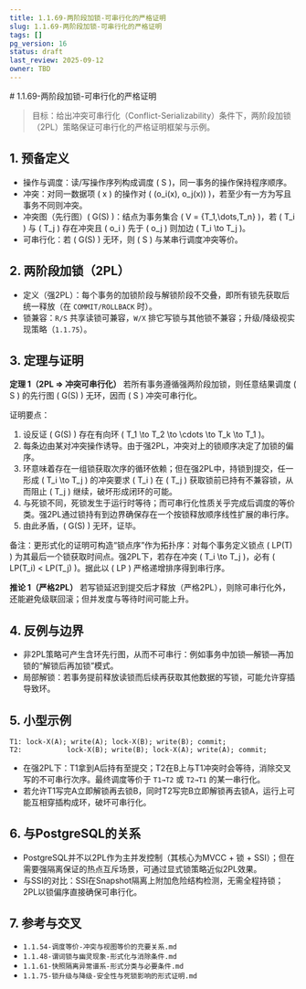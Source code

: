 ```yaml
---
title: 1.1.69-两阶段加锁-可串行化的严格证明
slug: 1.1.69-两阶段加锁-可串行化的严格证明
tags: []
pg_version: 16
status: draft
last_review: 2025-09-12
owner: TBD
---
```


﻿# 1.1.69-两阶段加锁-可串行化的严格证明

> 目标：给出冲突可串行化（Conflict-Serializability）条件下，两阶段加锁（2PL）策略保证可串行化的严格证明框架与示例。

## 1. 预备定义

- 操作与调度：读/写操作序列构成调度 \( S \)，同一事务的操作保持程序顺序。
- 冲突：对同一数据项 \( x \) 的操作对 \( (o_i(x), o_j(x)) \)，若至少有一方为写且事务不同则冲突。
- 冲突图（先行图）\( G(S) \)：结点为事务集合 \( V = \{T_1,\dots,T_n\} \)，若 \( T_i \) 与 \( T_j \) 存在冲突且 \( o_i \) 先于 \( o_j \) 则加边 \( T_i \to T_j \)。
- 可串行化：若 \( G(S) \) 无环，则 \( S \) 与某串行调度冲突等价。

## 2. 两阶段加锁（2PL）

- 定义（强2PL）：每个事务的加锁阶段与解锁阶段不交叠，即所有锁先获取后统一释放（在 `COMMIT/ROLLBACK` 时）。
- 锁兼容：`R/S` 共享读锁可兼容，`W/X` 排它写锁与其他锁不兼容；升级/降级视实现策略（`1.1.75`）。

## 3. 定理与证明

**定理 1（2PL ⇒ 冲突可串行化）**
若所有事务遵循强两阶段加锁，则任意结果调度 \( S \) 的先行图 \( G(S) \) 无环，因而 \( S \) 冲突可串行化。

证明要点：

1) 设反证 \( G(S) \) 存在有向环 \( T_1 \to T_2 \to \cdots \to T_k \to T_1 \)。
2) 每条边由某对冲突操作诱导。由于强2PL，冲突对上的锁顺序决定了加锁的偏序。
3) 环意味着存在一组锁获取次序的循环依赖；但在强2PL中，持锁到提交，任一形成 \( T_i \to T_j \) 的冲突要求 \( T_i \) 在 \( T_j \) 获取锁前已持有不兼容锁，从而阻止 \( T_j \) 继续，破坏形成闭环的可能。
4) 与死锁不同，死锁发生于运行时等待；而可串行化性质关乎完成后调度的等价类。强2PL通过锁持有到边界确保存在一个按锁释放顺序线性扩展的串行序。
5) 由此矛盾，\( G(S) \) 无环，证毕。

备注：更形式化的证明可构造“锁点序”作为拓扑序：对每个事务定义锁点 \( LP(T) \) 为其最后一个锁获取时间点。强2PL下，若存在冲突 \( T_i \to T_j \)，必有 \( LP(T_i) < LP(T_j) \)。据此以 \( LP \) 严格递增排序得到串行序。

**推论 1（严格2PL）**
若写锁延迟到提交后才释放（严格2PL），则除可串行化外，还能避免级联回滚；但并发度与等待时间可能上升。

## 4. 反例与边界

- 非2PL策略可产生含环先行图，从而不可串行：例如事务中加锁—解锁—再加锁的“解锁后再加锁”模式。
- 局部解锁：若事务提前释放读锁而后续再获取其他数据的写锁，可能允许穿插导致环。

## 5. 小型示例

```text
T1: lock-X(A); write(A); lock-X(B); write(B); commit;
T2:           lock-X(B); write(B); lock-X(A); write(A); commit;
```

- 在强2PL下：T1拿到A后持有至提交；T2在B上与T1冲突时会等待，消除交叉写的不可串行次序。最终调度等价于 `T1→T2` 或 `T2→T1` 的某一串行化。
- 若允许T1写完A立即解锁再去锁B，同时T2写完B立即解锁再去锁A，运行上可能互相穿插构成环，破坏可串行化。

## 6. 与PostgreSQL的关系

- PostgreSQL并不以2PL作为主并发控制（其核心为MVCC + 锁 + SSI）；但在需要强隔离保证的热点互斥场景，可通过显式锁策略近似2PL效果。
- 与SSI的对比：SSI在Snapshot隔离上附加危险结构检测，无需全程持锁；2PL以锁偏序直接确保可串行化。

## 7. 参考与交叉

- `1.1.54-调度等价-冲突与视图等价的充要关系.md`
- `1.1.48-谓词锁与幽灵现象-形式化与消除条件.md`
- `1.1.61-快照隔离异常谱系-形式分类与必要条件.md`
- `1.1.75-锁升级与降级-安全性与死锁影响的形式证明.md`
